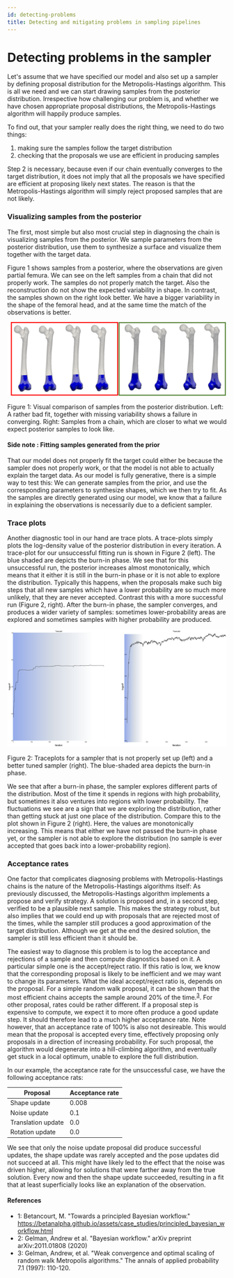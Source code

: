 ```yaml
---
id: detecting-problems
title: Detecting and mitigating problems in sampling pipelines
---
```


# Detecting problems in the sampler


Let's assume that we have specified our model and also set up a sampler by defining proposal distribution  for the Metropolis-Hastings algorithm. This is all we need and we can start drawing samples from the posterior distribution. Irrespective how challenging our problem is, and whether we have chosen appropriate
proposal distributions, the Metropolis-Hastings algorithm will happily produce samples. 

To find out, that your sampler really does the right thing, we need to do two things:
1. making sure the samples follow the target distribution
2. checking that the proposals we use are efficient in producing samples

Step 2 is necessary, because even if our chain eventually converges to the target distribution, it does not imply that all the proposals we have specified are efficient at proposing likely next states. The reason is that the Metropolis-Hastings algorithm will simply reject proposed samples that are not likely. 

### Visualizing samples from the posterior

The first, most simple but also most crucial step in diagnosing the chain is visualizing samples from the posterior. We sample parameters from the posterior distribution, use them to synthesize a surface and visualize them together with the target data.

Figure 1 shows samples from a posterior, where the observations are given partial femura. We can see on the left samples from a chain that did not properly work. The samples do not properly match the target. Also the reconstruction do not show the expected variability in shape. In contrast, the samples shown on the right look better. We have a bigger variability in the shape of the femoral head, and at the same time the match of the observations is better. 

![Visual assessment of samples](images/samples-good-and-bad.png)<figcaption>Figure 1: Visual comparison of samples from the posterior distribution. Left: A rather bad fit, together with missing variability shows a failure in converging. Right: Samples from a chain, which are closer to what we would expect posterior samples to look like.</figcaption>


#### Side note : Fitting samples generated from the prior

That our model does not properly fit the target could either be because the sampler does not properly work, or that the model is not able to actually explain the target data. As our model is fully generative, 
there is a simple way to test this: We can generate samples from the prior, and use the corresponding parameters to synthesize shapes, which we then try to fit. As the samples are directly generated using our model, we know that a failure in explaining the observations is necessarily due to a deficient sampler.


### Trace plots

Another diagnostic tool in our hand are trace plots. A trace-plots simply plots the log-density value 
of the posterior distribution in every iteration. A trace-plot for our unsuccessful fitting run is 
shown in Figure 2 (left). The blue shaded are depicts the burn-in phase. We see that for this unsuccessful run, the posterior increases almost monotonically, which means that it either it is still in the burn-in phase or it is not able to explore the distribution. Typically this happens, when the proposals make such big steps that all new samples which have a lower probability are so much more unlikely, that they are never accepted. 
Contrast this with a more successful run (Figure 2, right). After the burn-in phase, the sampler converges, and produces a wider variety of samples: sometimes lower-probability areas are explored and sometimes samples with higher probability are produced. 

![traceplots](images/traceplots.png)<figcaption>Figure 2: Traceplots for a sampler that is not properly set up (left) and a better tuned sampler (right). The blue-shaded area depicts the burn-in phase.</figcaption>


We see that after a burn-in phase, the sampler explores different parts of the distribution. Most of the time it spends in regions with high probability, but sometimes it also ventures into regions with lower probability. The fluctuations we see are a sign that we are exploring the distribution, rather than getting stuck at just one place of the distribution. Compare this to the plot shown in Figure 2 (right).
Here, the values are monotonically increasing. This means that either we have not passed the burn-in phase yet, or the sampler is not able to explore the distribution (no sample is ever accepted that goes back 
into a lower-probability region). 


### Acceptance rates

One factor that complicates diagnosing problems with Metropolis-Hastings chains is the nature of the Metropolis-Hastings algorithms itself: As previously discussed, the Metropolis-Hastings algorithm implements a propose and verify strategy. A solution is proposed and, in a second step, verified to be a plausible next sample. This makes the strategy robust, but also implies
that we could end up with proposals that are rejected most of the times, while the sampler still produces a good approximation of the target distribution. Although we get at the end the desired solution, the sampler is still less efficient than it should be. 

The easiest way to diagnose this problem is to log the acceptance and rejections of a sample and then compute diagnostics based on it. A particular simple one is the accept/reject ratio. If this ratio is low, 
we know that the corresponding proposal is likely to be inefficient and we may want to change its parameters. What the ideal accept/reject ratio is, depends on the proposal. For a simple random walk proposal, it can be shown that the most efficient chains accepts the sample around 20% of the time.<sup><a href="gelman-convergence">3</a></sup>. For other proposal, rates could be rather different. If a proposal step is expensive to compute, we expect it to more often produce a good update step. It should therefore lead to a much higher acceptance rate. Note however, that an acceptance rate of 100% is also not desireable. This would mean that the proposal is accepted every time, effectively proposing only proposals in a direction of increasing probability. For such proposal, the algorithm would degenerate into a hill-climbing algorithm, and eventually get stuck in a local optimum, unable to explore the full distribution. 

In our example, the acceptance rate for the unsuccessful case, we have the following acceptance rats:

| Proposal | Acceptance rate | 
|----------|-----------------|
| Shape update | 0.008 |
| Noise update |  0.1  | 
| Translation update |  0.0 |
|  Rotation update | 0.0 |

We see that only the noise update proposal did produce successful updates, the shape update was rarely accepted and the pose updates did not succeed at all. This might have likely led to the effect that the noise was driven higher, allowing for solutions that were farther away from the true solution. Every now and then the shape update succeeded, resulting in  a fit that at least superficially looks like an explanation of the observation. 

#### References
* <a name="betancour">1: </a>Betancourt, M. "Towards a principled Bayesian workflow." <a href="https://betanalpha.github.io/assets/case_studies/principled_bayesian_workflow.html">https://betanalpha.github.io/assets/case_studies/principled_bayesian_workflow.html</a>
* <a name="gelman">2: </a>Gelman, Andrew et al. "Bayesian workflow." arXiv preprint arXiv:2011.01808 (2020)
* <a name="gelman-convergence">3: </a> Gelman, Andrew, et al. "Weak convergence and optimal scaling of random walk Metropolis algorithms." The annals of applied probability 7.1 (1997): 110-120.